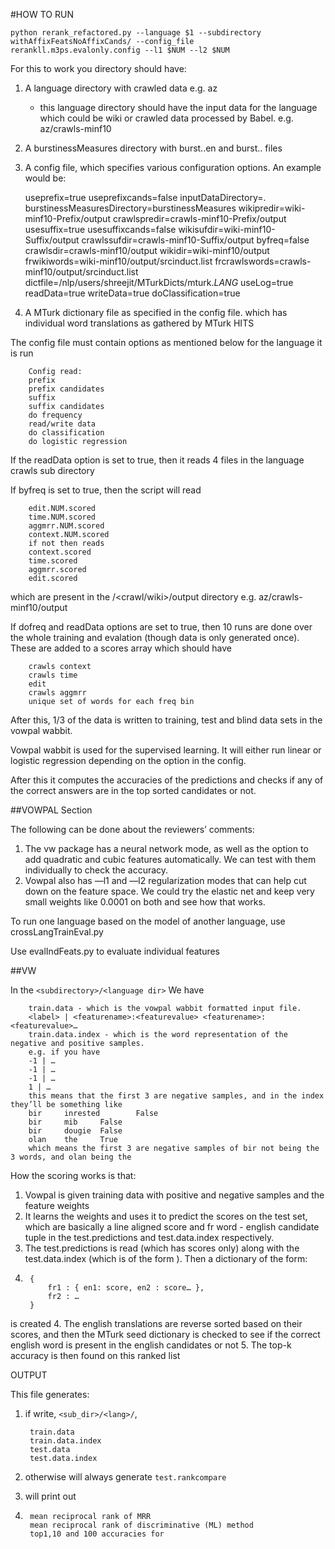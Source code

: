 #HOW TO RUN

	python rerank_refactored.py --language $1 --subdirectory withAffixFeatsNoAffixCands/ --config_file rerankll.m3ps.evalonly.config --l1 $NUM --l2 $NUM


For this to work you directory should have:

 1.  A language directory with crawled data e.g. az
     - this language directory should have the input data for the language which could be wiki or crawled data processed by Babel. e.g. az/crawls-minf10
 2.  A burstinessMeasures directory with burst.<language>.en and burst.<language>.<language> files
 3.  A config file, which specifies various configuration options. An example would be:

		useprefix=true
		useprefixcands=false
		inputDataDirectory=.
		burstinessMeasuresDirectory=burstinessMeasures
		wikipredir=wiki-minf10-Prefix/output
		crawlspredir=crawls-minf10-Prefix/output
		usesuffix=true
		usesuffixcands=false
		wikisufdir=wiki-minf10-Suffix/output
		crawlssufdir=crawls-minf10-Suffix/output
		byfreq=false
		crawlsdir=crawls-minf10/output
		wikidir=wiki-minf10/output
		frwikiwords=wiki-minf10/output/srcinduct.list
		frcrawlswords=crawls-minf10/output/srcinduct.list
		dictfile=/nlp/users/shreejit/MTurkDicts/mturk.$LANG$
		useLog=true
		readData=true
		writeData=true
		doClassification=true

4. A MTurk dictionary file as specified in the config file. which has individual word translations as gathered by MTurk HITS


The config file must contain options as mentioned below for the language it is run

		Config read:
		prefix
		prefix candidates
		suffix
		suffix candidates
		do frequency
		read/write data
		do classification
		do logistic regression

If the readData option is set to true, then it reads 4 files in the language crawls sub directory

If byfreq is set to true, then the script will read

		edit.NUM.scored
		time.NUM.scored
		aggmrr.NUM.scored
		context.NUM.scored
		if not then reads
		context.scored
		time.scored
		aggmrr.scored
		edit.scored
which are present in the <language>/<crawl/wiki>/output directory e.g. az/crawls-minf10/output

If dofreq and readData options are set to true, then 10 runs are done over the whole training and evalation (though data is only generated once). These are added to a scores array which should have

		crawls context
		crawls time
		edit
		crawls aggmrr
		unique set of words for each freq bin

After this, 1/3 of the data is written to training, test and blind data sets in the vowpal wabbit.

Vowpal wabbit is used for the supervised learning. It will either run linear or logistic regression depending on the option in the config.

After this it computes the accuracies of the predictions and checks if any of the correct answers are in the top sorted candidates or not.

##VOWPAL Section

The following can be done about the reviewers’ comments:
1. The vw package has a neural network mode, as well as the option to add quadratic and cubic features automatically. We can test with them individually to check the accuracy.
2. Vowpal also has —l1 and —l2 regularization modes that can help cut down on the feature space. We could try the elastic net and keep very small weights like 0.0001 on both and see how that works.

To run one language based on the model of another language, use crossLangTrainEval.py

Use evalIndFeats.py to evaluate individual features

##VW

In the `<subdirectory>/<language dir>`
We have 

		train.data - which is the vowpal wabbit formatted input file. 
		<label> | <featurename>:<featurevalue> <featurename>:<featurevalue>…
		train.data.index - which is the word representation of the negative and positive samples.
		e.g. if you have 
		-1 | …
		-1 | …
		-1 | …
		1 | …
		this means that the first 3 are negative samples, and in the index they’ll be something like 
		bir     inrested        False
		bir     mib     False
		bir     dougie  False
		olan    the     True
		which means the first 3 are negative samples of bir not being the 3 words, and olan being the

How the scoring works is that:
1. Vowpal is given training data with positive and negative samples and the feature weights
2. It learns the weights and uses it to predict the scores on the test set, which are basically a line aligned score and fr word - english candidate tuple in the test.predictions and test.data.index respectively. 
3. The test.predictions is read (which has scores only) along with the test.data.index (which is of the form <fr> <en> <answer>). Then a dictionary of the form:
4. 
		{ 
			fr1 : { en1: score, en2 : score… },
			fr2 : …
		} 
is created
4. The english translations are reverse sorted based on their scores, and then the MTurk seed dictionary is checked to see if the correct english word is present in the english candidates or not
5. The top-k accuracy is then found on this ranked list

OUTPUT

This file generates:
1. if write, `<sub_dir>/<lang>/`, 

		train.data
		train.data.index
		test.data
		test.data.index

2. otherwise will always generate
`test.rankcompare`

3. will print out
4. 
		mean reciprocal rank of MRR
		mean reciprocal rank of discriminative (ML) method
		top1,10 and 100 accuracies for 
